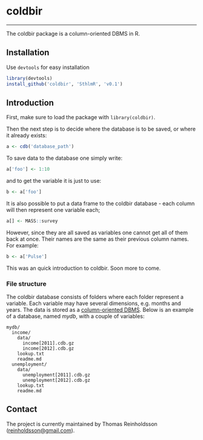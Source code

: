 # coldbir
-----------------------

The coldbir package is a column-oriented DBMS in R.

## Installation

Use `devtools` for easy installation

```r
library(devtools)
install_github('coldbir', 'SthlmR', 'v0.1')
```

## Introduction

First, make sure to load the package with `library(coldbir)`.

Then the next step is to decide where the database is to be saved, or where it already exists:

```r
a <- cdb('database_path')
```

To save data to the database one simply write:

```r
a['foo'] <- 1:10
```

and to get the variable it is just to use:

```r
b <- a['foo']
```

It is also possible to put a data frame to the coldbir database - each column will then represent one variable each;

```r
a[] <- MASS::survey
```

However, since they are all saved as variables one cannot get all of them back at once. Their names are the same as their previous column names. For example:

```r
b <- a['Pulse']
```
    
This was an quick introduction to coldbir. Soon more to come.

### File structure

The coldbir database consists of folders where each folder represent a variable. 
Each variable may have several dimensions, e.g. months and years. 
The data is stored as a [column-oriented DBMS](http://en.wikipedia.org/wiki/Column-oriented_DBMS). 
Below is an example of a database, named *mydb*, with a couple of variables:

    mydb/
      income/
        data/
          income[2011].cdb.gz
          income[2012].cdb.gz
        lookup.txt
        readme.md
      unemployment/
        data/
          unemployment[2011].cdb.gz
          unemployment[2012].cdb.gz
        lookup.txt
        readme.md

## Contact

The project is currently maintained by Thomas Reinholdsson (<reinholdsson@gmail.com>).
